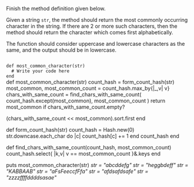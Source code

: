 Finish the method definition given below.

Given a string `str`, the method should return the most commonly occurring character in the string. If there are 2 or more such characters, then the method should return the character which comes first alphabetically.

The function should consider uppercase and lowercase characters as the same, and the output should be in lowercase.

<codeblock language="ruby" type="exercise" testMode="multipleInput">
<code>
def most_common_character(str)
  # Write your code here
end
</code>

<solution>
def most_common_character(str)
  count_hash = form_count_hash(str)
  most_common, most_common_count = count_hash.max_by{|_,v| v}
  chars_with_same_count = find_chars_with_same_count(
          count_hash.except(most_common),
          most_common_count
  )
  return most_common if chars_with_same_count.empty?

  (chars_with_same_count << most_common).sort.first
end

def form_count_hash(str)
  count_hash = Hash.new(0)
  str.downcase.each_char do |c|
    count_hash[c] += 1
  end
  count_hash
end

def find_chars_with_same_count(count_hash, most_common_count)
  count_hash.select{ |k,v| v == most_common_count }&.keys
end
</solution>

<testcases>
<caller>
puts most_common_character(str)
</caller>
<testcase>
<i>
str = "abcddefg"
</i>
</testcase>
<testcase>
<i>
str = "heggbdeff"
</i>
</testcase>
<testcase>
<i>
str = "KABBAAB"
</i>
</testcase>
<testcase>
<i>
str = "aFsFeeccfFfa"
</i>
</testcase>
<testcase>
<i>
str = "afdsafdsafe"
</i>
</testcase>
<testcase>
<i>
str = "zzzzffffddddsasae"
</i>
</testcase>
</testcases>
</codeblock>